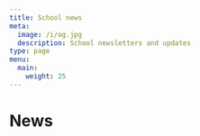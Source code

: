 ```yaml
---
title: School news
meta:
  image: /i/og.jpg
  description: School newsletters and updates
type: page
menu:
  main:
    weight: 25
---
```

# News
